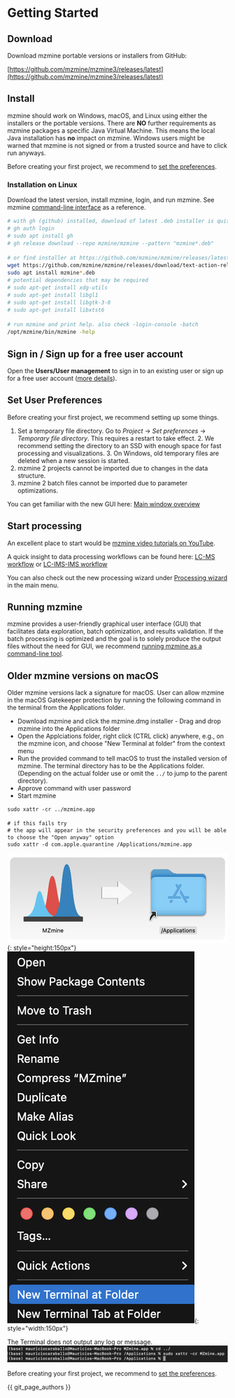 # Getting Started

## Download

Download mzmine portable versions or installers from GitHub:

[https://github.com/mzmine/mzmine3/releases/latest](https://github.com/mzmine/mzmine3/releases/latest)

## Install

mzmine should work on Windows, macOS, and Linux using either the installers or the portable versions. There are **NO** further requirements as mzmine packages a specific Java Virtual Machine. This means the local Java installation has **no** impact on mzmine. Windows users might be warned that mzmine is not signed or from a trusted source and have to click run anyways. 

Before creating your first project, we recommend to [set the preferences](#set-user-preferences).

### Installation on Linux

Download the latest version, install mzmine, login, and run mzmine. See mzmine [command-line interface](commandline_tool.md) as a reference.  
```bash
# with gh (github) installed, download of latest .deb installer is quite easy
# gh auth login
# sudo apt install gh
# gh release download --repo mzmine/mzmine --pattern "mzmine*.deb"

# or find installer at https://github.com/mzmine/mzmine/releases/latest 
wget https://github.com/mzmine/mzmine/releases/download/text-action-release/mzmine_4.3.1_amd64.deb
sudo apt install mzmine*.deb
# potential dependencies that may be required 
# sudo apt-get install xdg-utils
# sudo apt-get install libgl1
# sudo apt-get install libgtk-3-0
# sudo apt-get install libxtst6

# run mzmine and print help. also check -login-console -batch
/opt/mzmine/bin/mzmine -help
```

## Sign in / Sign up for a free user account

Open the **Users/User management** to sign in to an existing user or sign up for a free user account ([more details](services/users.md)). 


## Set User Preferences

Before creating your first project, we recommend setting up some things.

1. Set a temporary file directory. Go to _Project_ → _Set preferences_ → _Temporary file directory_.
   This requires a restart to take effect.
    2. We recommend setting the directory to an SSD with enough space for fast processing and
       visualizations.
    3. On Windows, old temporary files are deleted when a new session is started.
2. mzmine 2 projects cannot be imported due to changes in the data structure.
3. mzmine 2 batch files cannot be imported due to parameter optimizations.

You can get familiar with the new GUI here: [Main window overview](main-window-overview.md)

## Start processing 

An excellent place to start would be [mzmine video tutorials on YouTube](https://www.youtube.com/@mzmineproject/playlists).

A quick insight to data processing workflows can be found
here: [LC-MS workflow](workflows/lcmsworkflow/lcms-workflow.md)
or [LC-IMS-IMS workflow](workflows/imsworkflow/ion-mobility-data-processing-workflow.md)

You can also check out the new processing wizard under [Processing wizard](wizard.md) in the main menu. 

## Running mzmine

mzmine provides a user-friendly graphical user interface (GUI) that facilitates data exploration, batch optimization, and results validation. If the batch processing is optimized and the goal is to solely produce the output files without the need for GUI, we recommend [running mzmine as a command-line tool](commandline_tool.md). 



## Older mzmine versions on macOS

Older mzmine versions lack a signature for macOS. User can allow mzmine
in the macOS Gatekeeper protection by running the following command in the terminal from the
Applications folder.

- Download mzmine and click the mzmine.dmg installer - Drag and drop mzmine into the Applications
  folder
- Open the Applciations folder, right click (CTRL click) anywhere, e.g., on the mzmine icon, and
  choose "New Terminal at folder" from the context menu
- Run the provided command to tell macOS to trust the installed version of mzmine. The terminal
  directory has to be the Applications folder. (Depending on the actual folder use or omit the `../`
  to jump to the parent directory).
- Approve command with user password
- Start mzmine

```
sudo xattr -cr ../mzmine.app

# if this fails try
# the app will appear in the security preferences and you will be able to choose the "Open anyway" option
sudo xattr -d com.apple.quarantine /Applications/mzmine.app
```

![](img/install_mac1.png){: style="height:150px"} ![](img/install_mac2.png){: style="width:150px"}

The Terminal does not output any log or message.
![](img/install_mac3.png)

Before creating your first project, we recommend to [set the preferences](#set-user-preferences).


{{ git_page_authors }}
